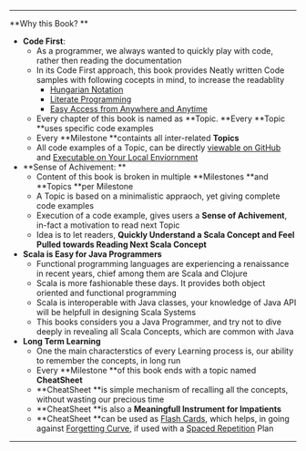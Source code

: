 
---

**Why this Book? **

* **Code First**: 
  * As a programmer, we always wanted to quickly play with code, rather then reading the documentation
  * In its Code First approach, this book provides Neatly written Code samples with following cocepts in mind, to increase the readablity 
    * [Hungarian Notation](https://en.wikipedia.org/wiki/Hungarian_notation)
    * [Literate Programming](https://en.wikipedia.org/wiki/Literate_programming)
    * [Easy Access from Anywhere and Anytime](http://inbravo.github.io/scala-src)
  * Every chapter of this book is named as **Topic. **Every **Topic **uses specific code examples 
  * Every **Milestone **containts all inter-related **Topics**
  * All code examples of a Topic, can be directly [viewable on GitHub](http://inbravo.github.io/scala-src/) and [Executable on Your Local Enviornment](https://inbravo.gitbooks.io/java-to-scala/content/first-milestone/setup-well-begun-half-done.html)
* **Sense of Achivement: **
  * Content of this book is broken in multiple **Milestones **and **Topics **per Milestone
  * A Topic is based on a minimalistic appraoch, yet giving complete code examples
  * Execution of a code example, gives users a **Sense of Achivement**, in-fact a motivation to read next Topic
  * Idea is to let readers, **Quickly Understand a Scala Concept and Feel Pulled towards Reading Next Scala Concept**
* **Scala is Easy for Java Programmers**
  * Functional programming languages are experiencing a renaissance in recent years, chief among them are Scala and Clojure
  * Scala is more fashionable these days. It provides both object oriented and functional programming 
  * Scala is interoperable with Java classes, your knowledge of Java API will be helpfull in designing Scala Systems
  * This books considers you a Java Programmer, and try not to dive deeply in revealing all Scala Concepts, which are common with Java
* **Long Term Learning**
  * One the main characterstics of every Learning process is, our ability to remember the concepts, in long run
  * Every **Milestone **of this book ends with a topic named **CheatSheet**
  * **CheatSheet **is simple mechanism of recalling all the concepts, without wasting our precious time
  * **CheatSheet **is also a **Meaningfull Instrument for Impatients**
  * **CheatSheet **can be used as [Flash Cards](https://en.wikipedia.org/wiki/Flashcard), which helps, in going against [Forgetting Curve](https://en.wikipedia.org/wiki/Forgetting_curve), if used with a [Spaced Repetition](https://en.wikipedia.org/wiki/Spaced_repetition) Plan

---



